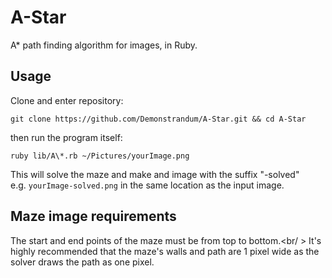 # A-Star

A* path finding algorithm for images, in Ruby.

## Usage
Clone and enter repository:
```shell
git clone https://github.com/Demonstrandum/A-Star.git && cd A-Star
```
then run the program itself:
```shell
ruby lib/A\*.rb ~/Pictures/yourImage.png
```
This will solve the maze and make and image with the suffix "-solved"<br />
e.g. `yourImage-solved.png` in the same location as the input image.

## Maze image requirements
The start and end points of the maze must be from top to bottom.<br/ >
It's highly recommended that the maze's walls and path are 1 pixel wide as the solver draws the path as one pixel.  
